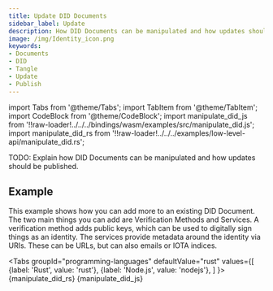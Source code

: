 ```yaml
---
title: Update DID Documents
sidebar_label: Update
description: How DID Documents can be manipulated and how updates should be published.
image: /img/Identity_icon.png
keywords:
- Documents
- DID
- Tangle
- Update
- Publish
---
```

import Tabs from '@theme/Tabs';
import TabItem from '@theme/TabItem';
import CodeBlock from '@theme/CodeBlock';
import manipulate_did_js from '!!raw-loader!../../../bindings/wasm/examples/src/manipulate_did.js';
import manipulate_did_rs from '!!raw-loader!../../../examples/low-level-api/manipulate_did.rs';


TODO: Explain how DID Documents can be manipulated and how updates should be published.

## Example

This example shows how you can add more to an existing DID Document. The two main things you can add are Verification Methods and Services. A verification method adds public keys, which can be used to digitally sign things as an identity. The services provide metadata around the identity via URIs. These can be URLs, but can also emails or IOTA indices.

<Tabs
groupId="programming-languages"
defaultValue="rust"
values={[
{label: 'Rust', value: 'rust'},
{label: 'Node.js', value: 'nodejs'},
]
}>
<TabItem value="rust">
<CodeBlock className="language-rust">
{manipulate_did_rs}
</CodeBlock>
</TabItem>
<TabItem value='nodejs'>
<CodeBlock className="language-javascript">
{manipulate_did_js}
</CodeBlock></TabItem>
</Tabs>